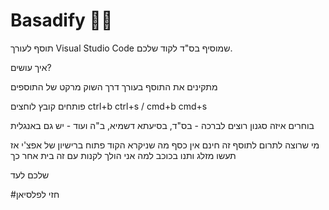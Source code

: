 <!--

 Licensed under the Apache License, Version 2.0 (the "License");
 you may not use this file except in compliance with the License.
 You may obtain a copy of the License at

     http://www.apache.org/licenses/LICENSE-2.0

 Unless required by applicable law or agreed to in writing, software
 distributed under the License is distributed on an "AS IS" BASIS,
 WITHOUT WARRANTIES OR CONDITIONS OF ANY KIND, either express or implied.
 See the License for the specific language governing permissions and
 limitations under the License.
-->

# Basadify 🙏🏻

תוסף לעורך Visual Studio Code שמוסיף בס"ד לקוד שלכם.

איך עושים?

מתקינים את התוסף בעורך דרך השוק מרקט של התוספים

פותחים קובץ
לוחצים ctrl+b ctrl+s / cmd+b cmd+s

בוחרים איזה סגנון רוצים לברכה - בס"ד, בסיעתא דשמיא, ב"ה ועוד - יש גם באנגלית

מי שרוצה לתרום לתוסף זה חינם אין כסף מה שניקרא הקוד פתוח ברישיון של אפצ'י אז תעשו מזלג ותנו בכוכב למה אני הולך לקנות עם זה בית אחר כך

שלכם לעד

#חזי לפלסיאן
